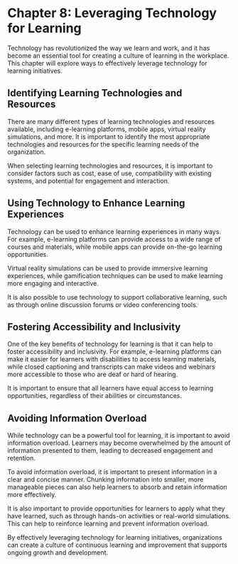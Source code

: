 Chapter 8: Leveraging Technology for Learning
=============================================

Technology has revolutionized the way we learn and work, and it has become an essential tool for creating a culture of learning in the workplace. This chapter will explore ways to effectively leverage technology for learning initiatives.

Identifying Learning Technologies and Resources
-----------------------------------------------

There are many different types of learning technologies and resources available, including e-learning platforms, mobile apps, virtual reality simulations, and more. It is important to identify the most appropriate technologies and resources for the specific learning needs of the organization.

When selecting learning technologies and resources, it is important to consider factors such as cost, ease of use, compatibility with existing systems, and potential for engagement and interaction.

Using Technology to Enhance Learning Experiences
------------------------------------------------

Technology can be used to enhance learning experiences in many ways. For example, e-learning platforms can provide access to a wide range of courses and materials, while mobile apps can provide on-the-go learning opportunities.

Virtual reality simulations can be used to provide immersive learning experiences, while gamification techniques can be used to make learning more engaging and interactive.

It is also possible to use technology to support collaborative learning, such as through online discussion forums or video conferencing tools.

Fostering Accessibility and Inclusivity
---------------------------------------

One of the key benefits of technology for learning is that it can help to foster accessibility and inclusivity. For example, e-learning platforms can make it easier for learners with disabilities to access learning materials, while closed captioning and transcripts can make videos and webinars more accessible to those who are deaf or hard of hearing.

It is important to ensure that all learners have equal access to learning opportunities, regardless of their abilities or circumstances.

Avoiding Information Overload
-----------------------------

While technology can be a powerful tool for learning, it is important to avoid information overload. Learners may become overwhelmed by the amount of information presented to them, leading to decreased engagement and retention.

To avoid information overload, it is important to present information in a clear and concise manner. Chunking information into smaller, more manageable pieces can also help learners to absorb and retain information more effectively.

It is also important to provide opportunities for learners to apply what they have learned, such as through hands-on activities or real-world simulations. This can help to reinforce learning and prevent information overload.

By effectively leveraging technology for learning initiatives, organizations can create a culture of continuous learning and improvement that supports ongoing growth and development.
